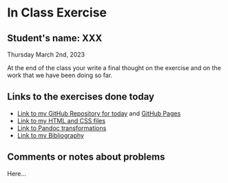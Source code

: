 # In Class Exercise
## Student's name: XXX 

Thursday March 2nd, 2023 

At the end of the class your write a final thought on the exercise and on the work that we have been doing so far. 

## Links to the exercises done today 

- [Link to my GitHub Repository for today](https://github.com/dh-miami/DHExercise/) and [GitHub Pages](https://dh-miami.github.io/DHExercise/)
- [Link to my HTML and CSS files](https://dh-miami.github.io/DHExercise/exercise2.html)
- [Link to Pandoc transformations]()
- [Link to my Bibliography]()

## Comments or notes about problems 

Here...
